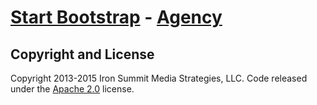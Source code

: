 # [Start Bootstrap](http://startbootstrap.com/) - [Agency](http://startbootstrap.com/template-overviews/agency/)

## Copyright and License

Copyright 2013-2015 Iron Summit Media Strategies, LLC. Code released under the [Apache 2.0](https://github.com/IronSummitMedia/startbootstrap-agency/blob/gh-pages/LICENSE) license.
